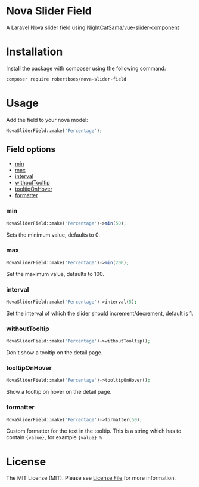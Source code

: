 # Nova Slider Field
A Laravel Nova slider field using [NightCatSama/vue-slider-component](https://github.com/NightCatSama/vue-slider-component)

# Installation

Install the package with composer using the following command:

```bash
composer require robertboes/nova-slider-field
```

# Usage

Add the field to your nova model:

```php
NovaSliderField::make('Percentage');
```

## Field options

- [min](#min)
- [max](#max)
- [interval](#interval)
- [withoutTooltip](#withoutTooltip)
- [tooltipOnHover](#tooltipOnHover)
- [formatter](#formatter)

### min
```php
NovaSliderField::make('Percentage')->min(50);
```
Sets the minimum value, defaults to 0.

### max
```php
NovaSliderField::make('Percentage')->min(200);
```
Set the maximum value, defaults to 100.

### interval
```php
NovaSliderField::make('Percentage')->interval(5);
```
Set the interval of which the slider should increment/decrement, default is 1.

### withoutTooltip
```php
NovaSliderField::make('Percentage')->withoutTooltip();
```
Don't show a tooltip on the detail page.

### tooltipOnHover
```php
NovaSliderField::make('Percentage')->tooltipOnHover();
```
Show a tooltip on hover on the detail page.

### formatter
```php
NovaSliderField::make('Percentage')->formatter(50);
```
Custom formatter for the text in the tooltip.
This is a string which has to contain `{value}`, for example `{value} %`

# License

The MIT License (MIT). Please see [License File](LICENSE.md) for more information.
